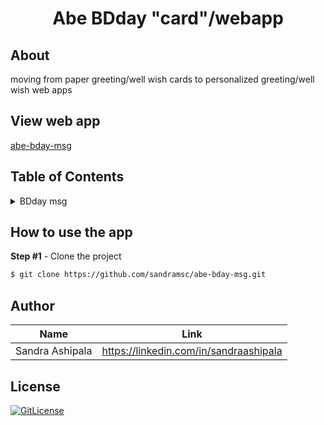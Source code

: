 <h1 align="center">Abe BDday "card"/webapp</h1>

## About

moving from paper greeting/well wish cards to personalized greeting/well wish web apps

## View web app

[abe-bday-msg](https://abigail-bday-msg.vercel.app/)

## Table of Contents

<details>
<summary>BDday msg</summary>

- [Application Description](#application-description)
- [Table of Contents](#table-of-contents)
- [Features](#features)
- [How to use the app](#how-to-use-the-app)
- [Author](#author)
- [License](#license)

</details>

## How to use the app

**Step #1** - Clone the project

```bash
$ git clone https://github.com/sandramsc/abe-bday-msg.git
```


## Author

| Name            | Link                                   |
| --------------- | -------------------------------------- |
| Sandra Ashipala | https://linkedin.com/in/sandraashipala |

## License

[![GitLicense](https://img.shields.io/badge/License-Apache-lime.svg)](https://github.com/sandramsc/abe-bday-msg/blob/main/LICENSE)

